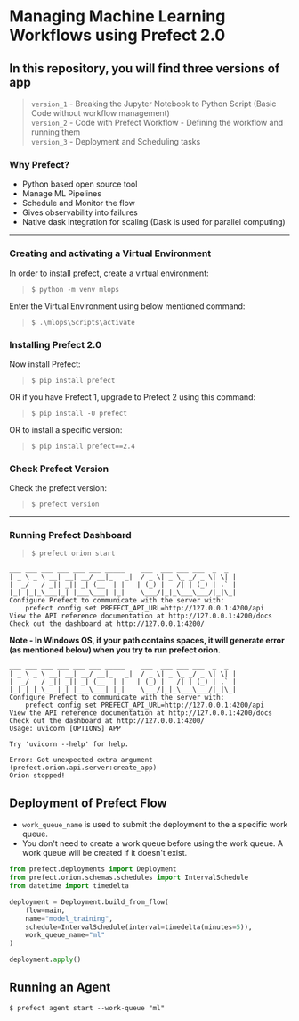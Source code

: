 # Managing Machine Learning Workflows using Prefect 2.0

## In this repository, you will find three versions of app

> `version_1` - Breaking the Jupyter Notebook to Python Script (Basic Code without workflow management)  
> `version_2` - Code with Prefect Workflow - Defining the workflow and running them  
> `version_3` - Deployment and Scheduling tasks

### Why Prefect?
- Python based open source tool  
- Manage ML Pipelines  
- Schedule and Monitor the flow  
- Gives observability into failures  
- Native dask integration for scaling (Dask is used for parallel computing)

***

### Creating and activating a Virtual Environment
In order to install prefect, create a virtual environment:
> `$ python -m venv mlops`  

Enter the Virtual Environment using below mentioned command:
> `$ .\mlops\Scripts\activate`

### Installing Prefect 2.0
Now install Prefect:
> `$ pip install prefect`  

OR  if you have Prefect 1, upgrade to Prefect 2 using this command:  
> `$ pip install -U prefect`  

OR to install a specific version:  
> `$ pip install prefect==2.4`  


### Check Prefect Version
Check the prefect version:
> `$ prefect version`

***

### Running Prefect Dashboard

> `$ prefect orion start`  

```
___ ___ ___ ___ ___ ___ _____    ___  ___ ___ ___  _  _
| _ \ _ \ __| __| __/ __|_   _|  / _ \| _ \_ _/ _ \| \| |
|  _/   / _|| _|| _| (__  | |   | (_) |   /| | (_) | .` |
|_| |_|_\___|_| |___\___| |_|    \___/|_|_\___\___/|_|\_|
Configure Prefect to communicate with the server with:
    prefect config set PREFECT_API_URL=http://127.0.0.1:4200/api
View the API reference documentation at http://127.0.0.1:4200/docs
Check out the dashboard at http://127.0.0.1:4200/

```

**Note - In Windows OS, if your path contains spaces, it will generate error (as mentioned below) when you try to run prefect orion.**

```
___ ___ ___ ___ ___ ___ _____    ___  ___ ___ ___  _  _
| _ \ _ \ __| __| __/ __|_   _|  / _ \| _ \_ _/ _ \| \| |
|  _/   / _|| _|| _| (__  | |   | (_) |   /| | (_) | .` |
|_| |_|_\___|_| |___\___| |_|    \___/|_|_\___\___/|_|\_|
Configure Prefect to communicate with the server with:
    prefect config set PREFECT_API_URL=http://127.0.0.1:4200/api
View the API reference documentation at http://127.0.0.1:4200/docs
Check out the dashboard at http://127.0.0.1:4200/
Usage: uvicorn [OPTIONS] APP

Try 'uvicorn --help' for help.

Error: Got unexpected extra argument (prefect.orion.api.server:create_app)
Orion stopped!
```

## Deployment of Prefect Flow

- `work_queue_name` is used to submit the deployment to the a specific work queue.
- You don't need to create a work queue before using the work queue. A work queue will be created if it doesn't exist.

```python
from prefect.deployments import Deployment
from prefect.orion.schemas.schedules import IntervalSchedule
from datetime import timedelta

deployment = Deployment.build_from_flow(
    flow=main,
    name="model_training",
    schedule=IntervalSchedule(interval=timedelta(minutes=5)),
    work_queue_name="ml"
)

deployment.apply()
```

## Running an Agent

```
$ prefect agent start --work-queue "ml"
```
